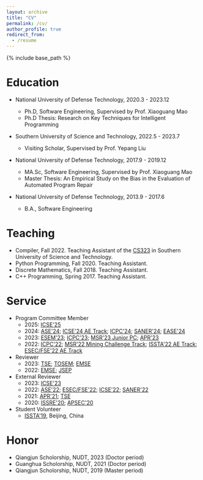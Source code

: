 ```yaml
---
layout: archive
title: "CV"
permalink: /cv/
author_profile: true
redirect_from:
  - /resume
---
```


{% include base_path %}

Education
======
* National University of Defense Technology, 2020.3 - 2023.12
  * Ph.D, Software Engineering, Supervised by Prof. Xiaoguang Mao
  * Ph.D Thesis: Research on Key Techniques for Intelligent Programming

* Southern University of Science and Technology, 2022.5 - 2023.7
  * Visiting Scholar, Supervised by Prof. Yepang Liu

* National University of Defense Technology, 2017.9 - 2019.12
  * MA.Sc, Software Engineering, Supervised by Prof. Xiaoguang Mao
  * Master Thesis: An Empirical Study on the Bias in the Evaluation of Automated Program Repair 

* National University of Defense Technology, 2013.9 - 2017.6
  * B.A., Software Engineering
  
  
Teaching
======
* Compiler, Fall 2022. Teaching Assistant of the [CS323](https://github.com/sqlab-sustech/CS323-2022F) in Southern University of Science and Technology. 
* Python Programming, Fall 2020. Teaching Assistant.
* Discrete Mathematics, Fall 2018. Teaching Assistant.
* C++ Programming, Spring 2017. Teaching Assistant.

  
Service
======
* Program Committee Member 
  * 2025: [ICSE'25](https://conf.researchr.org/track/icse-2025/icse-2025-research-track)
  * 2024: [ASE'24](https://conf.researchr.org/track/ase-2024/ase-2024-research); [ICSE'24 AE Track](https://conf.researchr.org/track/icse-2024/icse-2024-artifact-evaluation); [ICPC'24](https://conf.researchr.org/track/icpc-2024/icpc-2024-research); [SANER'24](https://conf.researchr.org/track/saner-2024/saner-2024-papers); [EASE'24](https://conf.researchr.org/track/ease-2024/ease-2024-papers)
  * 2023: [ESEM'23](https://conf.researchr.org/home/esem-2023); [ICPC'23](https://conf.researchr.org/track/icpc-2023/icpc-2023-research); [MSR'23 Junior PC](https://conf.researchr.org/track/msr-2023/msr-2023-junior-pc); [APR'23](http://program-repair.org/workshop-2023/)
  * 2022: [ICPC'22](https://conf.researchr.org/track/icpc-2022/icpc-2022-research); [MSR'22 Mining Challenge Track](https://conf.researchr.org/track/msr-2022/msr-2022-mining-challenge); [ISSTA'22 AE Track](https://conf.researchr.org/track/issta-2022/issta-2022-artifact-evaluation); [ESEC/FSE'22 AE Track](https://2022.esec-fse.org/track/fse-2022-artifacts)
* Reviewer
  * 2023: [TSE](https://www.computer.org/csdl/journal/ts); [TOSEM](https://dl.acm.org/journal/tosem); [EMSE](https://www.springer.com/journal/10664)
  * 2022: [EMSE](https://www.springer.com/journal/10664); [JSEP](https://onlinelibrary.wiley.com/journal/20477481)
* External Reviewer
  * 2023: [ICSE'23](https://conf.researchr.org/home/icse-2023) 
  * 2022: [ASE'22](https://conf.researchr.org/home/ase-2022); [ESEC/FSE'22](https://2022.esec-fse.org/); [ICSE'22](https://conf.researchr.org/home/icse-2022); [SANER'22](https://saner2022.uom.gr/)
  * 2021: [APR'21](http://program-repair.org/workshop-2021/); [TSE](https://www.computer.org/csdl/journal/ts)
  * 2020: [ISSRE'20](http://2020.issre.net/); [APSEC'20](https://formal-analysis.com/apsec/2020/)
* Student Volunteer
  * [ISSTA'19](https://conf.researchr.org/home/issta-2019), Beijing, China

Honor
======
* Qiangjun Scholorship, NUDT, 2023 (Doctor period)
* Guanghua Scholorship, NUDT, 2021 (Doctor period)
* Qiangjun Scholorship, NUDT, 2019 (Master period)
